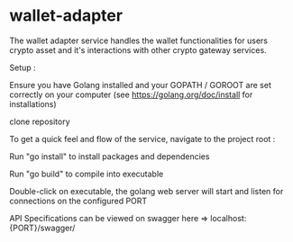 # wallet-adapter
The wallet adapter service handles the wallet functionalities for users crypto asset and it's interactions with other crypto gateway services.

Setup :

Ensure you have Golang installed and your GOPATH / GOROOT are set correctly on your computer (see https://golang.org/doc/install for installations)

clone repository

To get a quick feel and flow of the service, navigate to the project root : 

Run "go install" to install packages and dependencies

Run "go build" to compile into executable

Double-click on executable, the golang web server will start and listen for connections on the configured PORT

API Specifications can be viewed on swagger here => localhost:{PORT}/swagger/
